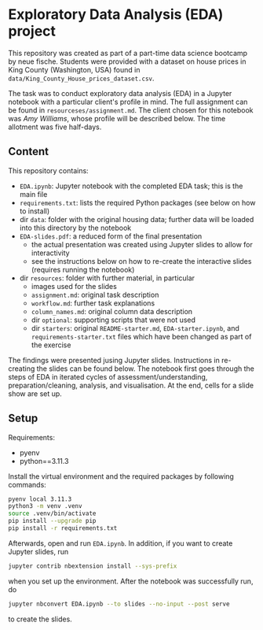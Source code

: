 # Exploratory Data Analysis (EDA) project

This repository was created as part of a part-time data science bootcamp by neue fische. Students were provided with a dataset on house prices in King County (Washington, USA) found in `data/King_County_House_prices_dataset.csv`.

The task was to conduct exploratory data analysis (EDA) in a Jupyter notebook with a particular client's profile in mind. The full assignment can be found in `resourceses/assignment.md`. The client chosen for this notebook was _Amy Williams_, whose profile will be described below. The time allotment was five half-days.

## Content


This repository contains:
- `EDA.ipynb`: Jupyter notebook with the completed EDA task; this is the main file
- `requirements.txt`: lists the required Python packages (see below on how to install)
- dir `data`: folder with the original housing data; further data will be loaded into this directory by the notebook
- `EDA-slides.pdf`: a reduced form of the final presentation
   - the actual presentation was created using Jupyter slides to allow for interactivity
   - see the instructions below on how to re-create the interactive slides (requires running the notebook)
- dir `resources`: folder with further material, in particular
   - images used for the slides
   - `assignment.md`: original task description
   - `workflow.md`: further task explanations
   - `column_names.md`: original column data description
   - dir `optional`: supporting scripts that were not used
   - dir `starters`: original `README-starter.md`, `EDA-starter.ipynb`, and `requirements-starter.txt` files which have been changed as part of the exercise

The findings were presented jusing Jupyter slides. Instructions in re-creating the slides can be found below. The notebook first goes through the steps of EDA in iterated cycles of assessment/understanding, preparation/cleaning, analysis, and visualisation. At the end, cells for a slide show are set up.

## Setup

Requirements:
- pyenv
- python==3.11.3

Install the virtual environment and the required packages by following commands:

   ```BASH
   pyenv local 3.11.3
   python3 -m venv .venv
   source .venv/bin/activate
   pip install --upgrade pip
   pip install -r requirements.txt
   ```

Afterwards, open and run `EDA.ipynb`. In addition, if you want to create Jupyter slides, run

   ```BASH
   jupyter contrib nbextension install --sys-prefix
   ```

when you set up the environment. After the notebook was successfully run, do

   ```BASH
   jupyter nbconvert EDA.ipynb --to slides --no-input --post serve
   ```

to create the slides. 